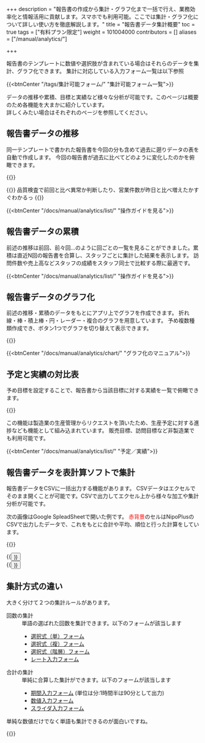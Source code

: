 +++
description = "報告書の作成から集計・グラフ化まで一括で行え、業務効率化と情報活用に貢献します。スマホでも利用可能。ここでは集計・グラフ化について詳しい使い方を徹底解説します。"
title = "報告書データ集計概要"
toc = true
tags = ["有料プラン限定"]
weight = 101004000
contributors = []
aliases = ["/manual/analytics/"]

+++

報告書のテンプレートに数値や選択肢が含まれている場合はそれらのデータを集計、グラフ化できます。
集計に対応している入力フォーム一覧は以下参照

{{<btnCenter "/tags/集計可能フォーム/" "集計可能フォーム一覧">}}

データの推移や累積、目標と実績など様々な分析が可能です。このページは概要のため各機能を大まかに紹介しています。  
詳しくみたい場合はそれぞれのページを参照してください。

## 報告書データの推移

同一テンプレートで書かれた報告書を今回の分も含めて過去に遡りデータの表を自動で作成します。
今回の報告書が過去に比べてどのように変化したのかを俯瞰できます。

{{<appscreen filename="history" msg="これは推移の例です 前回との比較が容易" title="集計機能の例" fontsize="30px" alice="here" >}}


{{<alice pos="right" icon="here">}}
品質検査で前回と比べ異常か判断したり、営業件数が昨日と比べ増えたかすぐわかるっ
{{</alice>}}

{{<btnCenter "/docs/manual/analytics/list/" "操作ガイドを見る">}}


## 報告書データの累積

前述の推移は前回、前々回...のように回ごとの一覧を見ることができました。累積は直近N回の報告書を合算し、スタッフごとに集計した結果を表示します。
訪問件数や売上高などスタッフの成績をスタッフ同士で比較する際に最適です。



{{<btnCenter "/docs/manual/analytics/list/" "操作ガイドを見る">}}

## 報告書データのグラフ化

前述の推移・累積のデータをもとにアプリ上でグラフを作成できます。
折れ線・棒・積上棒・円・レーダー・複合のグラフを用意しています。
予め複数種類作成でき、ボタン1つでグラフを切り替えて表示できます。

{{<icatch filename="chart" msg="グラフはワンクリック でいつでも切替可" title="報告書をグラフ化する" fontsize="30px" alice="guide" >}}

{{<btnCenter "/docs/manual/analytics/chart/" "グラフ化のマニュアル">}}


## 予定と実績の対比表

予め目標を設定することで、報告書から当該目標に対する実績を一覧で俯瞰できます。

{{<icatch filename="list" msg="予定と実績 進捗の管理" title="予定と実績の進捗表" fontsize="30px" alice="guide" >}}

この機能は製造業の生産管理からリクエストを頂いたため、生産予定に対する進捗なども機能として組み込まれています。
販売目標、訪問目標など非製造業でも利用可能です。

{{<btnCenter "/docs/manual/analytics/list/" "予定／実績">}}

## 報告書データを表計算ソフトで集計

報告書データをCSVに一括出力する機能があります。
CSVデータはエクセルでそのまま開くことが可能です。CSVで出力してエクセル上から様々な加工や集計分析が可能です。

次の画像はGoogle SpleadSheetで開いた例です。
<span style="color:red">赤背景</span>のセルはNipoPlusのCSVで出力したデータで、これをもとに合計や平均、順位と行った計算をしています。

{{<icatch filename="csv" msg="日報をCSV出力し 表計算ソフトで開く" title="日報をCSV出力し表計算ソフトで開く" fontsize="30px" alice="guide" >}}

<div class="row justify-content-center">
<div class="col-sm-16 col-md-8">{{<button "/docs/manual/read-report/csv/" "1件の報告書をCSV出力する">}}</div>
<div class="col-sm-16 col-md-8">{{<button "/docs/manual/analytics/csv/" "複数の報告書を一括CSV出力する">}}</div>
</div>


## 集計方式の違い

大きく分けて２つの集計ルールがあります。

<dl>
<dt>回数の集計</dt>
<dd>
単語の選ばれた回数を集計できます。以下のフォームが該当します
<ul>
<li><a href="/docs/manual/initial-setting/template/select/">選択式（単）フォーム</a></li>
<li><a href="/docs/manual/initial-setting/template/select2/">選択式（複）フォーム</a></li>
<li><a href="/docs/manual/initial-setting/template/selectcalc/">選択式（階層）フォーム</a></li>
<li><a href="/docs/manual/initial-setting/template/rate/">レート入力フォーム</a></li>
</ul>
</dd>
<dt>合計の集計</dt>
<dd>
単純に合算した集計ができます。以下のフォームが該当します
<ul>
<li><a href="/docs/manual/initial-setting/template/datetimes/">期間入力フォーム</a> (単位は分:1時間半は90分として出力)</li>
<li><a href="/docs/manual/initial-setting/template/math/">数値入力フォーム</a></li>
<li><a href="/docs/manual/initial-setting/template/step/">スライダ入力フォーム</a></li>
</ul>
</dl>

単純な数値だけでなく単語も集計できるのが面白いですね。

{{<appscreen filename="calc" title="集計が可能な入力フォームのみで構成されたチェックシートのテンプレート例"  >}}

